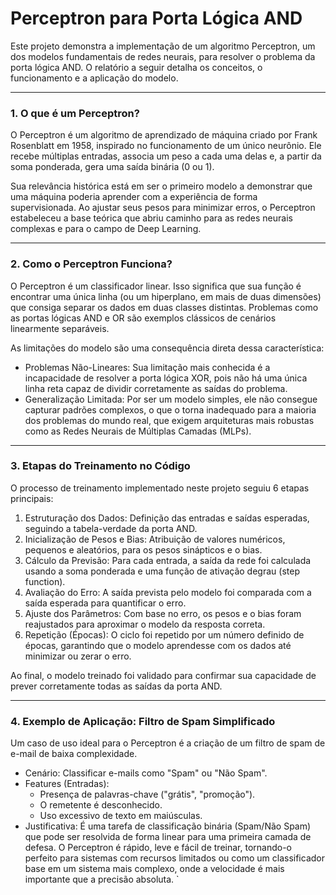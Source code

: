 
  # Perceptron para Porta Lógica AND

  Este projeto demonstra a implementação de um algoritmo Perceptron, um dos modelos fundamentais de redes
  neurais, para resolver o problema da porta lógica AND. O relatório a seguir detalha os conceitos, o
  funcionamento e a aplicação do modelo.

  ---

  ### 1. O que é um Perceptron?

  O Perceptron é um algoritmo de aprendizado de máquina criado por Frank Rosenblatt em 1958, inspirado no
  funcionamento de um único neurônio. Ele recebe múltiplas entradas, associa um peso a cada uma delas e, a
  partir da soma ponderada, gera uma saída binária (0 ou 1).

  Sua relevância histórica está em ser o primeiro modelo a demonstrar que uma máquina poderia aprender com a
   experiência de forma supervisionada. Ao ajustar seus pesos para minimizar erros, o Perceptron estabeleceu
   a base teórica que abriu caminho para as redes neurais complexas e para o campo de Deep Learning.

  ---

  ### 2. Como o Perceptron Funciona?

  O Perceptron é um classificador linear. Isso significa que sua função é encontrar uma única linha (ou um
  hiperplano, em mais de duas dimensões) que consiga separar os dados em duas classes distintas. Problemas
  como as portas lógicas AND e OR são exemplos clássicos de cenários linearmente separáveis.

  As limitações do modelo são uma consequência direta dessa característica:

  - Problemas Não-Lineares: Sua limitação mais conhecida é a incapacidade de resolver a porta lógica XOR,
  pois não há uma única linha reta capaz de dividir corretamente as saídas do problema.
  - Generalização Limitada: Por ser um modelo simples, ele não consegue capturar padrões complexos, o que o
  torna inadequado para a maioria dos problemas do mundo real, que exigem arquiteturas mais robustas como as
   Redes Neurais de Múltiplas Camadas (MLPs).

  ---

  ### 3. Etapas do Treinamento no Código

  O processo de treinamento implementado neste projeto seguiu 6 etapas principais:

  1.  Estruturação dos Dados: Definição das entradas e saídas esperadas, seguindo a tabela-verdade da porta
  AND.
  2.  Inicialização de Pesos e Bias: Atribuição de valores numéricos, pequenos e aleatórios, para os pesos
  sinápticos e o bias.
  3.  Cálculo da Previsão: Para cada entrada, a saída da rede foi calculada usando a soma ponderada e uma
  função de ativação degrau (step function).
  4.  Avaliação do Erro: A saída prevista pelo modelo foi comparada com a saída esperada para quantificar o
  erro.
  5.  Ajuste dos Parâmetros: Com base no erro, os pesos e o bias foram reajustados para aproximar o modelo
  da resposta correta.
  6.  Repetição (Épocas): O ciclo foi repetido por um número definido de épocas, garantindo que o modelo
  aprendesse com os dados até minimizar ou zerar o erro.

  Ao final, o modelo treinado foi validado para confirmar sua capacidade de prever corretamente todas as
  saídas da porta AND.

  ---

  ### 4. Exemplo de Aplicação: Filtro de Spam Simplificado

  Um caso de uso ideal para o Perceptron é a criação de um filtro de spam de e-mail de baixa complexidade.

  - Cenário: Classificar e-mails como "Spam" ou "Não Spam".
  - Features (Entradas):
      - Presença de palavras-chave ("grátis", "promoção").
      - O remetente é desconhecido.
      - Uso excessivo de texto em maiúsculas.
  - Justificativa:
    É uma tarefa de classificação binária (Spam/Não Spam) que pode ser resolvida de forma linear para uma
  primeira camada de defesa. O Perceptron é rápido, leve e fácil de treinar, tornando-o perfeito para
  sistemas com recursos limitados ou como um classificador base em um sistema mais complexo, onde a
  velocidade é mais importante que a precisão absoluta.
  `
